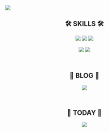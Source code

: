 <img src="https://capsule-render.vercel.app/api?type=waving&color=auto&height=200&section=header&text=Chae Lin, Lee&fontSize=80&fontColor=ffffff" />

<div align="center">
  <h2>🛠 SKILLS 🛠</h2>
  <p>
    <img src="https://img.shields.io/badge/JAVA-007396?style=flat-square&logo=Java&logoColor=white"/> <img src="https://img.shields.io/badge/JavaScript-F7DF1E?style=flat-    square&logo=JavaScript&logoColor=white"/> <img src="https://img.shields.io/badge/Spring-6DB33F?style=flat-square&logo=Spring&logoColor=white"/> 
    <br><br>
    <img src="https://img.shields.io/badge/HTML5-E34F26?style=flat-square&logo=HTML5&logoColor=white"/> <img src="https://img.shields.io/badge/CSS3-1572B6?style=flat-square&logo=CSS3&logoColor=white"/>  
  </p>
</div>

<br>

<div align="center">
  <h2>🍕 BLOG 🍕</h2>
  <p>
    <a href="https://blog.naver.com/leechailin"><img src="https://img.shields.io/badge/Blog-03C75A?style=flat-square&logo=Naver&logoColor=white"/></a>
  </p>
</div>

<br>

<div align="center">
  <h2>🎈 TODAY 🎈</h2>
  <p>
   <a href="https://hits.seeyoufarm.com"><img src="https://hits.seeyoufarm.com/api/count/incr/badge.svg?url=https%3A%2F%2Fgithub.com%2Fchaelin23&count_bg=%23BB86FF&title_bg=%23ACACAC&icon=&icon_color=%23E7E7E7&title=HITS&edge_flat=false"/></a>
  </p>
</div>
<br>


